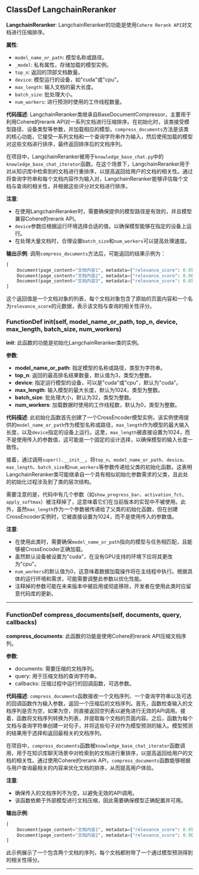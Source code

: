 ## ClassDef LangchainReranker

**LangchainReranker**: LangchainReranker的功能是使用`Cohere Rerank API`对文档进行压缩排序。

**属性**:

- `model_name_or_path`: 模型名称或路径。
- `_model`: 私有属性，存储加载的模型实例。
- `top_n`: 返回的顶部文档数量。
- `device`: 模型运行的设备，如"cuda"或"cpu"。
- `max_length`: 输入文档的最大长度。
- `batch_size`: 批处理大小。
- `num_workers`: 进行预测时使用的工作线程数量。

**代码描述**:
LangchainReranker类继承自BaseDocumentCompressor，主要用于利用Cohere的rerank API对一系列文档进行压缩排序。在初始化时，该类接受模型路径、设备类型等参数，并加载相应的模型。`compress_documents`方法是该类的核心功能，它接受一系列文档和一个查询字符串作为输入，然后使用加载的模型对这些文档进行排序，最终返回排序后的文档序列。

在项目中，LangchainReranker被用于`knowledge_base_chat.py`中的`knowledge_base_chat_iterator`函数。在这个场景下，LangchainReranker用于对从知识库中检索到的文档进行重排序，以提高返回给用户的文档的相关性。通过将查询字符串和每个文档内容作为输入对，LangchainReranker能够评估每个文档与查询的相关性，并根据这些评分对文档进行排序。

**注意**:

- 在使用LangchainReranker时，需要确保提供的模型路径是有效的，并且模型兼容Cohere的rerank API。
- `device`参数应根据运行环境选择合适的值，以确保模型能够在指定的设备上运行。
- 在处理大量文档时，合理设置`batch_size`和`num_workers`可以提高处理速度。

**输出示例**:
调用`compress_documents`方法后，可能返回的结果示例为：

```python
[
    Document(page_content="文档内容1", metadata={"relevance_score": 0.95}),
    Document(page_content="文档内容2", metadata={"relevance_score": 0.90}),
    Document(page_content="文档内容3", metadata={"relevance_score": 0.85})
]
```

这个返回值是一个文档对象的列表，每个文档对象包含了原始的页面内容和一个名为`relevance_score`的元数据，表示该文档与查询的相关性评分。

### FunctionDef **init**(self, model_name_or_path, top_n, device, max_length, batch_size, num_workers)

****init****: 此函数的功能是初始化LangchainReranker类的实例。

**参数**:

- **model_name_or_path**: 指定模型的名称或路径，类型为字符串。
- **top_n**: 返回的最高排名结果数量，默认值为3，类型为整数。
- **device**: 指定运行模型的设备，可以是"cuda"或"cpu"，默认为"cuda"。
- **max_length**: 输入模型的最大长度，默认为1024，类型为整数。
- **batch_size**: 批处理大小，默认为32，类型为整数。
- **num_workers**: 加载数据时使用的工作线程数，默认为0，类型为整数。

**代码描述**:
此初始化函数首先创建了一个CrossEncoder模型实例，该实例使用提供的`model_name_or_path`作为模型名称或路径，`max_length`作为模型的最大输入长度，以及`device`指定的设备上运行。这里，`max_length`被直接设置为1024，而不是使用传入的参数值，这可能是一个固定的设计选择，以确保模型的输入长度一致性。

接着，通过调用`super().__init__`，将`top_n`、`model_name_or_path`、`device`、`max_length`、`batch_size`和`num_workers`等参数传递给父类的初始化函数。这表明LangchainReranker类可能继承自一个具有相似初始化参数需求的父类，且此处的初始化过程涉及到了类的层次结构。

需要注意的是，代码中有几个参数（如`show_progress_bar`、`activation_fct`、`apply_softmax`）被注释掉了，这意味着它们在当前版本的实现中不被使用。此外，虽然`max_length`作为一个参数被传递给了父类的初始化函数，但在创建CrossEncoder实例时，它被直接设置为1024，而不是使用传入的参数值。

**注意**:

- 在使用此类时，需要确保`model_name_or_path`指向的模型与任务相匹配，且能够被CrossEncoder正确加载。
- 虽然默认设备被设置为"cuda"，在没有GPU支持的环境下应将其更改为"cpu"。
- `num_workers`的默认值为0，这意味着数据加载操作将在主线程中执行。根据具体的运行环境和需求，可能需要调整此参数以优化性能。
- 注释掉的参数可能在未来版本中被启用或彻底移除，开发者在使用此类时应留意代码库的更新。

***

### FunctionDef compress_documents(self, documents, query, callbacks)

**compress_documents**: 此函数的功能是使用Cohere的rerank API压缩文档序列。

**参数**:

- documents: 需要压缩的文档序列。
- query: 用于压缩文档的查询字符串。
- callbacks: 压缩过程中运行的回调函数，可选参数。

**代码描述**:
`compress_documents`函数接收一个文档序列、一个查询字符串以及可选的回调函数作为输入参数，返回一个压缩后的文档序列。首先，函数检查输入的文档序列是否为空，如果为空，则直接返回空列表以避免进行无效的API调用。接着，函数将文档序列转换为列表，并提取每个文档的页面内容。之后，函数为每个文档与查询字符串创建一对句子，并将这些句子对作为模型预测的输入。模型预测的结果用于选择和返回最相关的文档序列。

在项目中，`compress_documents`函数被`knowledge_base_chat_iterator`函数调用，用于在知识库聊天场景中对检索到的文档进行重排序，以提高返回给用户的文档的相关性。通过使用Cohere的rerank API，`compress_documents`函数能够根据与用户查询最相关的内容来优化文档的排序，从而提高用户体验。

**注意**:

- 确保传入的文档序列不为空，以避免无效的API调用。
- 该函数依赖于外部模型进行文档压缩，因此需要确保模型正确配置并可用。

**输出示例**:

```python
[
    Document(page_content="文档内容1", metadata={"relevance_score": 0.95}),
    Document(page_content="文档内容2", metadata={"relevance_score": 0.90})
]
```

此示例展示了一个包含两个文档的序列，每个文档都附带了一个通过模型预测得到的相关性得分。
***
